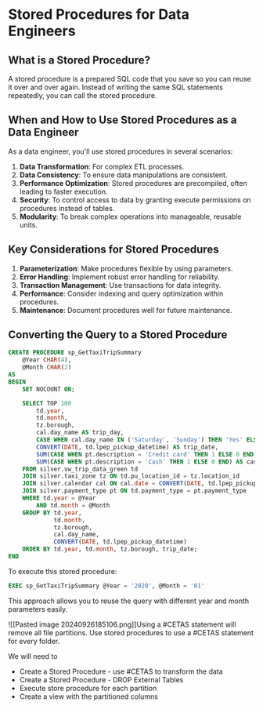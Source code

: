 # Stored Procedures for Data Engineers

## What is a Stored Procedure?

A stored procedure is a prepared SQL code that you save so you can reuse it over and over again. Instead of writing the same SQL statements repeatedly, you can call the stored procedure.

## When and How to Use Stored Procedures as a Data Engineer

As a data engineer, you'll use stored procedures in several scenarios:

1. **Data Transformation**: For complex ETL processes.
2. **Data Consistency**: To ensure data manipulations are consistent.
3. **Performance Optimization**: Stored procedures are precompiled, often leading to faster execution.
4. **Security**: To control access to data by granting execute permissions on procedures instead of tables.
5. **Modularity**: To break complex operations into manageable, reusable units.

## Key Considerations for Stored Procedures

1. **Parameterization**: Make procedures flexible by using parameters.
2. **Error Handling**: Implement robust error handling for reliability.
3. **Transaction Management**: Use transactions for data integrity.
4. **Performance**: Consider indexing and query optimization within procedures.
5. **Maintenance**: Document procedures well for future maintenance.

## Converting the Query to a Stored Procedure

```sql
CREATE PROCEDURE sp_GetTaxiTripSummary
    @Year CHAR(4),
    @Month CHAR(2)
AS
BEGIN
    SET NOCOUNT ON;

    SELECT TOP 100 
        td.year,
        td.month, 
        tz.borough,
        cal.day_name AS trip_day,
        CASE WHEN cal.day_name IN ('Saturday', 'Sunday') THEN 'Yes' ELSE 'No' END AS trip_day_weekend_ind,
        CONVERT(DATE, td.lpep_pickup_datetime) AS trip_date,
        SUM(CASE WHEN pt.description = 'Credit card' THEN 1 ELSE 0 END) AS card_trip_count,
        SUM(CASE WHEN pt.description = 'Cash' THEN 1 ELSE 0 END) AS cash_trip_count
    FROM silver.vw_trip_data_green td
    JOIN silver.taxi_zone tz ON td.pu_location_id = tz.location_id
    JOIN silver.calendar cal ON cal.date = CONVERT(DATE, td.lpep_pickup_datetime)
    JOIN silver.payment_type pt ON td.payment_type = pt.payment_type
    WHERE td.year = @Year
        AND td.month = @Month
    GROUP BY td.year,
             td.month,
             tz.borough,
             cal.day_name,
             CONVERT(DATE, td.lpep_pickup_datetime)
    ORDER BY td.year, td.month, tz.borough, trip_date;
END
```

To execute this stored procedure:

```sql
EXEC sp_GetTaxiTripSummary @Year = '2020', @Month = '01'
```

This approach allows you to reuse the query with different year and month parameters easily.


![[Pasted image 20240926185106.png]]Using a #CETAS statement will remove all file partitions. Use stored procedures to use a #CETAS statement for every folder.

We will need to
* Create a Stored Procedure - use #CETAS to transform the data
*  Create a Stored Procedure - DROP External Tables
* Execute store procedure for each partition
* Create a view with the partitioned columns

